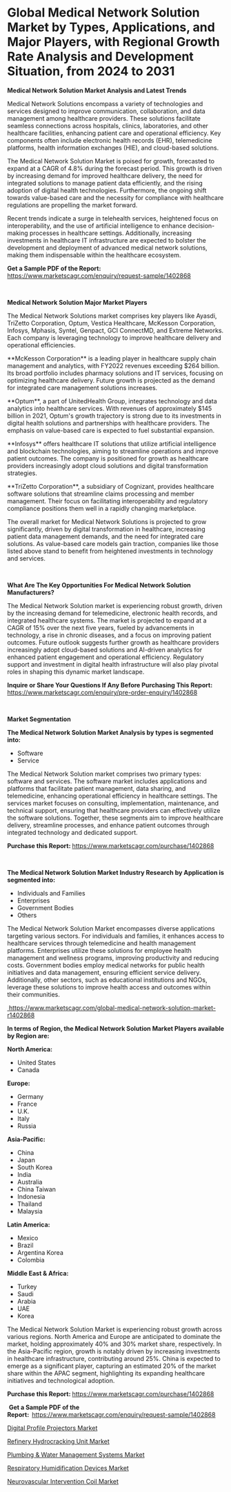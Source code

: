 <p><h1>Global Medical Network Solution Market by Types, Applications, and Major Players, with Regional Growth Rate Analysis and Development Situation, from 2024 to 2031</h1></p><p><strong>Medical Network Solution Market Analysis and Latest Trends</strong></p>
<p><p>Medical Network Solutions encompass a variety of technologies and services designed to improve communication, collaboration, and data management among healthcare providers. These solutions facilitate seamless connections across hospitals, clinics, laboratories, and other healthcare facilities, enhancing patient care and operational efficiency. Key components often include electronic health records (EHR), telemedicine platforms, health information exchanges (HIE), and cloud-based solutions.</p><p>The Medical Network Solution Market is poised for growth, forecasted to expand at a CAGR of 4.8% during the forecast period. This growth is driven by increasing demand for improved healthcare delivery, the need for integrated solutions to manage patient data efficiently, and the rising adoption of digital health technologies. Furthermore, the ongoing shift towards value-based care and the necessity for compliance with healthcare regulations are propelling the market forward. </p><p>Recent trends indicate a surge in telehealth services, heightened focus on interoperability, and the use of artificial intelligence to enhance decision-making processes in healthcare settings. Additionally, increasing investments in healthcare IT infrastructure are expected to bolster the development and deployment of advanced medical network solutions, making them indispensable within the healthcare ecosystem.</p></p>
<p><strong>Get a Sample PDF of the Report:&nbsp;</strong> <a href="https://www.marketscagr.com/enquiry/request-sample/1402868?utm_campaign=1802&utm_medium=2&utm_source=Github&utm_content=ia&utm_term=23102024&utm_id=medical-network-solution">https://www.marketscagr.com/enquiry/request-sample/1402868</a></p>
<p>&nbsp;</p>
<p><strong>Medical Network Solution Major Market Players</strong></p>
<p><p>The Medical Network Solutions market comprises key players like Ayasdi, TriZetto Corporation, Optum, Vestica Healthcare, McKesson Corporation, Infosys, Mphasis, Syntel, Genpact, GCI ConnectMD, and Extreme Networks. Each company is leveraging technology to improve healthcare delivery and operational efficiencies.</p><p>**McKesson Corporation** is a leading player in healthcare supply chain management and analytics, with FY2022 revenues exceeding $264 billion. Its broad portfolio includes pharmacy solutions and IT services, focusing on optimizing healthcare delivery. Future growth is projected as the demand for integrated care management solutions increases.</p><p>**Optum**, a part of UnitedHealth Group, integrates technology and data analytics into healthcare services. With revenues of approximately $145 billion in 2021, Optum's growth trajectory is strong due to its investments in digital health solutions and partnerships with healthcare providers. The emphasis on value-based care is expected to fuel substantial expansion.</p><p>**Infosys** offers healthcare IT solutions that utilize artificial intelligence and blockchain technologies, aiming to streamline operations and improve patient outcomes. The company is positioned for growth as healthcare providers increasingly adopt cloud solutions and digital transformation strategies.</p><p>**TriZetto Corporation**, a subsidiary of Cognizant, provides healthcare software solutions that streamline claims processing and member management. Their focus on facilitating interoperability and regulatory compliance positions them well in a rapidly changing marketplace.</p><p>The overall market for Medical Network Solutions is projected to grow significantly, driven by digital transformation in healthcare, increasing patient data management demands, and the need for integrated care solutions. As value-based care models gain traction, companies like those listed above stand to benefit from heightened investments in technology and services.</p></p>
<p>&nbsp;</p>
<p><strong>What Are The Key Opportunities For Medical Network Solution Manufacturers?</strong></p>
<p><p>The Medical Network Solution market is experiencing robust growth, driven by the increasing demand for telemedicine, electronic health records, and integrated healthcare systems. The market is projected to expand at a CAGR of 15% over the next five years, fueled by advancements in technology, a rise in chronic diseases, and a focus on improving patient outcomes. Future outlook suggests further growth as healthcare providers increasingly adopt cloud-based solutions and AI-driven analytics for enhanced patient engagement and operational efficiency. Regulatory support and investment in digital health infrastructure will also play pivotal roles in shaping this dynamic market landscape.</p></p>
<p><strong>Inquire or Share Your Questions If Any Before Purchasing This Report:</strong> <a href="https://www.marketscagr.com/enquiry/pre-order-enquiry/1402868?utm_campaign=1802&utm_medium=2&utm_source=Github&utm_content=ia&utm_term=23102024&utm_id=medical-network-solution">https://www.marketscagr.com/enquiry/pre-order-enquiry/1402868</a></p>
<p>&nbsp;</p>
<p><strong>Market Segmentation</strong></p>
<p><strong>The Medical Network Solution Market Analysis by types is segmented into:</strong></p>
<p><ul><li>Software</li><li>Service</li></ul></p>
<p><p>The Medical Network Solution market comprises two primary types: software and services. The software market includes applications and platforms that facilitate patient management, data sharing, and telemedicine, enhancing operational efficiency in healthcare settings. The services market focuses on consulting, implementation, maintenance, and technical support, ensuring that healthcare providers can effectively utilize the software solutions. Together, these segments aim to improve healthcare delivery, streamline processes, and enhance patient outcomes through integrated technology and dedicated support.</p></p>
<p><strong>Purchase this Report:&nbsp;</strong><a href="https://www.marketscagr.com/purchase/1402868?utm_campaign=1802&utm_medium=2&utm_source=Github&utm_content=ia&utm_term=23102024&utm_id=medical-network-solution">https://www.marketscagr.com/purchase/1402868</a></p>
<p>&nbsp;</p>
<p><strong>The Medical Network Solution Market Industry Research by Application is segmented into:</strong></p>
<p><ul><li>Individuals and Families</li><li>Enterprises</li><li>Government Bodies</li><li>Others</li></ul></p>
<p><p>The Medical Network Solution Market encompasses diverse applications targeting various sectors. For individuals and families, it enhances access to healthcare services through telemedicine and health management platforms. Enterprises utilize these solutions for employee health management and wellness programs, improving productivity and reducing costs. Government bodies employ medical networks for public health initiatives and data management, ensuring efficient service delivery. Additionally, other sectors, such as educational institutions and NGOs, leverage these solutions to improve health access and outcomes within their communities.</p></p>
<p><a href="https://www.marketscagr.com/global-medical-network-solution-market-r1402868?utm_campaign=1802&utm_medium=2&utm_source=Github&utm_content=ia&utm_term=23102024&utm_id=medical-network-solution">&nbsp;https://www.marketscagr.com/global-medical-network-solution-market-r1402868</a></p>
<p><strong>In terms of Region, the Medical Network Solution Market Players available by Region are:</strong></p>
<p>
    <p> <strong> North America: </strong>
        <ul>
            <li>United States</li>
            <li>Canada</li>
        </ul>
        </p> 
    <p> <strong> Europe: </strong>
        <ul>
            <li>Germany</li>
            <li>France</li>
            <li>U.K.</li>
            <li>Italy</li>
            <li>Russia</li>
        </ul>
        </p> 
    <p> <strong> Asia-Pacific: </strong>
        <ul>
            <li>China</li>
            <li>Japan</li>
            <li>South Korea</li>
            <li>India</li>
            <li>Australia</li>
            <li>China Taiwan</li>
            <li>Indonesia</li>
            <li>Thailand</li>
            <li>Malaysia</li>
        </ul>
        </p> 
    <p> <strong> Latin America: </strong>
        <ul>
            <li>Mexico</li>
            <li>Brazil</li>
            <li>Argentina Korea</li>
            <li>Colombia</li>
        </ul>
        </p> 
    <p> <strong> Middle East & Africa: </strong>
        <ul>
            <li>Turkey</li>
            <li>Saudi</li>
            <li>Arabia</li>
            <li>UAE</li>
            <li>Korea</li>
        </ul>
    </p>
    </p>
<p><p>The Medical Network Solution Market is experiencing robust growth across various regions. North America and Europe are anticipated to dominate the market, holding approximately 40% and 30% market share, respectively. In the Asia-Pacific region, growth is notably driven by increasing investments in healthcare infrastructure, contributing around 25%. China is expected to emerge as a significant player, capturing an estimated 20% of the market share within the APAC segment, highlighting its expanding healthcare initiatives and technological adoption.</p></p>
<p><strong>Purchase this Report: </strong><a href="https://www.marketscagr.com/purchase/1402868?utm_campaign=1802&utm_medium=2&utm_source=Github&utm_content=ia&utm_term=23102024&utm_id=medical-network-solution">https://www.marketscagr.com/purchase/1402868</a></p>
<p>&nbsp;<strong>Get a Sample PDF of the Report:&nbsp;&nbsp;</strong><a href="https://www.marketscagr.com/enquiry/request-sample/1402868?utm_campaign=1802&utm_medium=2&utm_source=Github&utm_content=ia&utm_term=23102024&utm_id=medical-network-solution">https://www.marketscagr.com/enquiry/request-sample/1402868</a></p>
<p><strong></strong></p>
<p><p><a href="https://www.linkedin.com/pulse/digital-profile-projectors-market-evolution-future-outlook-ib2pf?utm_campaign=1802&utm_medium=2&utm_source=Github&utm_content=ia&utm_term=23102024&utm_id=medical-network-solution">Digital Profile Projectors Market</a></p><p><a href="https://www.linkedin.com/pulse/refinery-hydrocracking-unit-market-strategic-insights-product-ozrlf?utm_campaign=1802&utm_medium=2&utm_source=Github&utm_content=ia&utm_term=23102024&utm_id=medical-network-solution">Refinery Hydrocracking Unit Market</a></p><p><a href="https://www.linkedin.com/pulse/navigating-global-plumbing-water-management-systems-market-psqzf?utm_campaign=1802&utm_medium=2&utm_source=Github&utm_content=ia&utm_term=23102024&utm_id=medical-network-solution">Plumbing & Water Management Systems Market</a></p><p><a href="https://www.linkedin.com/pulse/exploring-respiratory-humidification-devices-market-dynamics-xmhuf?utm_campaign=1802&utm_medium=2&utm_source=Github&utm_content=ia&utm_term=23102024&utm_id=medical-network-solution">Respiratory Humidification Devices Market</a></p><p><a href="https://www.linkedin.com/pulse/neurovascular-intervention-coil-market-industry-trends-forecast-r2bif?utm_campaign=1802&utm_medium=2&utm_source=Github&utm_content=ia&utm_term=23102024&utm_id=medical-network-solution">Neurovascular Intervention Coil Market</a></p></p>